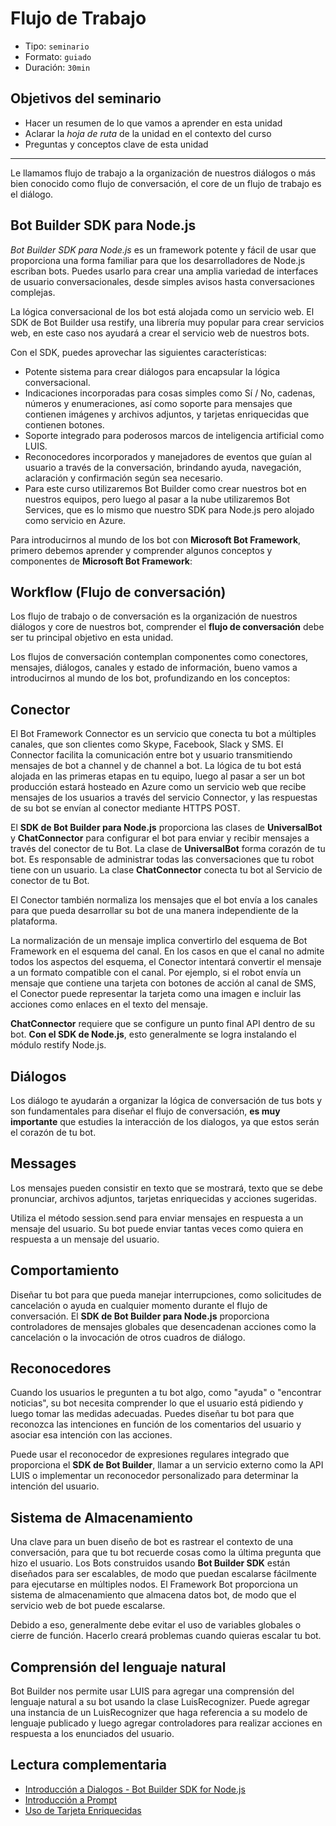 # Flujo de Trabajo

* Tipo: `seminario`
* Formato: `guiado`
* Duración: `30min`

## Objetivos del seminario

* Hacer un resumen de lo que vamos a aprender en esta unidad
* Aclarar la _hoja de ruta_ de la unidad en el contexto del curso
* Preguntas y conceptos clave de esta unidad

***

Le llamamos flujo de trabajo a la organización de nuestros diálogos o más bien
conocido como flujo de conversación, el core de un flujo de trabajo es el
diálogo.

## Bot Builder SDK para Node.js

_Bot Builder SDK para Node.js_ es un framework potente y fácil de usar que
proporciona una forma familiar para que los desarrolladores de Node.js escriban
bots. Puedes usarlo para crear una amplia variedad de interfaces de usuario
conversacionales, desde simples avisos hasta conversaciones complejas.

La lógica conversacional de los bot está alojada como un servicio web. El SDK de
Bot Builder usa restify, una librería muy popular para crear servicios web, en
este caso nos ayudará a crear el servicio web de nuestros bots.

Con el SDK, puedes aprovechar las siguientes características:

* Potente sistema para crear diálogos para encapsular la lógica conversacional.
* Indicaciones incorporadas para cosas simples como Sí / No, cadenas, números y
  enumeraciones, así como soporte para mensajes que contienen imágenes y
  archivos adjuntos, y tarjetas enriquecidas que contienen botones.
* Soporte integrado para poderosos marcos de inteligencia artificial como LUIS.
* Reconocedores incorporados y manejadores de eventos que guían al usuario a
  través de la conversación, brindando ayuda, navegación, aclaración y
  confirmación según sea necesario.
* Para este curso utilizaremos Bot Builder como crear nuestros bot en nuestros
  equipos, pero luego al pasar a la nube utilizaremos Bot Services, que es lo
  mismo que nuestro SDK para Node.js pero alojado como servicio en Azure.

Para introducirnos al mundo de los bot con **Microsoft Bot Framework**, primero
debemos aprender y comprender algunos conceptos y componentes de **Microsoft Bot
Framework**:

## Workflow (Flujo de conversación)

Los flujo de trabajo o de conversación es la organización de nuestros diálogos y
core de nuestros bot, comprender el **flujo de conversación** debe ser tu
principal objetivo en esta unidad.

Los flujos de conversación contemplan componentes como conectores, mensajes,
diálogos, canales y estado de información, bueno vamos a introducirnos al mundo
de los bot, profundizando en los conceptos:

## Conector

El Bot Framework Connector es un servicio que conecta tu bot a múltiples canales,
que son clientes como Skype, Facebook, Slack y SMS. El Connector facilita la
comunicación entre bot y usuario transmitiendo mensajes de bot a channel y de
channel a bot. La lógica de tu bot está alojada en las primeras etapas en tu
equipo, luego al pasar a ser un bot producción estará hosteado en Azure como un
servicio web que recibe mensajes de los usuarios a través del servicio Connector,
y las respuestas de su bot se envían al conector mediante HTTPS POST.

El **SDK de Bot Builder para Node.js** proporciona las clases de **UniversalBot**
y **ChatConnector** para configurar el bot para enviar y recibir mensajes a
través del conector de tu Bot. La clase de **UniversalBot** forma corazón de tu
bot. Es responsable de administrar todas las conversaciones que tu robot tiene
con un usuario. La clase **ChatConnector** conecta tu bot al Servicio de conector
de tu Bot.

El Conector también normaliza los mensajes que el bot envía a los canales para
que pueda desarrollar su bot de una manera independiente de la plataforma.

La normalización de un mensaje implica convertirlo del esquema de Bot Framework
en el esquema del canal. En los casos en que el canal no admite todos los
aspectos del esquema, el Conector intentará convertir el mensaje a un formato
compatible con el canal. Por ejemplo, si el robot envía un mensaje que contiene
una tarjeta con botones de acción al canal de SMS, el Conector puede representar
la tarjeta como una imagen e incluir las acciones como enlaces en el texto del
mensaje.

**ChatConnector** requiere que se configure un punto final API dentro de su bot.
**Con el SDK de Node.js**, esto generalmente se logra instalando el módulo
restify Node.js.

## Diálogos

Los diálogo te ayudarán a organizar la lógica de conversación de tus bots y son
fundamentales para diseñar el flujo de conversación, **es muy importante** que
estudies la interacción de los dialogos, ya que estos serán el corazón de tu bot.

## Messages

Los mensajes pueden consistir en texto que se mostrará, texto que se debe
pronunciar, archivos adjuntos, tarjetas enriquecidas y acciones sugeridas.

Utiliza el método session.send para enviar mensajes en respuesta a un mensaje
del usuario. Su bot puede enviar tantas veces como quiera en respuesta a un
mensaje del usuario.

## Comportamiento

Diseñar tu bot para que pueda manejar interrupciones, como solicitudes de
cancelación o ayuda en cualquier momento durante el flujo de conversación. El
**SDK de Bot Builder para Node.js** proporciona controladores de mensajes
globales que desencadenan acciones como la cancelación o la invocación de otros
cuadros de diálogo.

## Reconocedores

Cuando los usuarios le pregunten a tu bot algo, como "ayuda" o "encontrar
noticias", su bot necesita comprender lo que el usuario está pidiendo y luego
tomar las medidas adecuadas. Puedes diseñar tu bot para que reconozca las
intenciones en función de los comentarios del usuario y asociar esa intención
con las acciones.

Puede usar el reconocedor de expresiones regulares integrado que proporciona el
**SDK de Bot Builder**, llamar a un servicio externo como la API LUIS o
implementar un reconocedor personalizado para determinar la intención del usuario.

## Sistema de Almacenamiento

Una clave para un buen diseño de bot es rastrear el contexto de una conversación,
para que tu bot recuerde cosas como la última pregunta que hizo el usuario. Los
Bots construidos usando **Bot Builder SDK** están diseñados para ser escalables,
de modo que puedan escalarse fácilmente para ejecutarse en múltiples nodos. El
Framework Bot proporciona un sistema de almacenamiento que almacena datos bot,
de modo que el servicio web de bot puede escalarse.

Debido a eso, generalmente debe evitar el uso de variables globales o cierre de
función. Hacerlo creará problemas cuando quieras escalar tu bot.

## Comprensión del lenguaje natural

Bot Builder nos permite usar LUIS para agregar una comprensión del lenguaje
natural a su bot usando la clase LuisRecognizer. Puede agregar una instancia de
un LuisRecognizer que haga referencia a su modelo de lenguaje publicado y luego
agregar controladores para realizar acciones en respuesta a los enunciados del
usuario.

## Lectura complementaria

* [Introducción a Dialogos - Bot Builder SDK for Node.js](https://docs.microsoft.com/en-us/bot-framework/nodejs/bot-builder-nodejs-dialog-overview)
* [Introducción a Prompt](https://docs.microsoft.com/en-us/bot-framework/nodejs/bot-builder-nodejs-dialog-prompt)
* [Uso de Tarjeta Enriquecidas](https://docs.microsoft.com/en-us/bot-framework/nodejs/bot-builder-nodejs-send-rich-cards)
